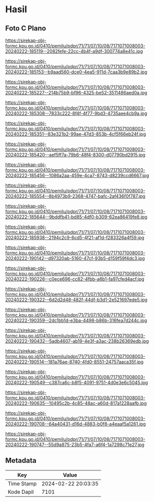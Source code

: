 # Hasil

## Foto C Plano

https://sirekap-obj-formc.kpu.go.id/0410/pemilu/pdpr/71/71/07/10/08/7171071008003-20240222-185119--2082fefe-22cc-4b4f-a9df-300774a8e41c.jpg

https://sirekap-obj-formc.kpu.go.id/0410/pemilu/pdpr/71/71/07/10/08/7171071008003-20240222-185153--b9aad560-dce0-4ea5-911d-7caa3b9e89b2.jpg

https://sirekap-obj-formc.kpu.go.id/0410/pemilu/pdpr/71/71/07/10/08/7171071008003-20240222-185227--214b75b9-bf96-4325-be52-3511486aed0a.jpg

https://sirekap-obj-formc.kpu.go.id/0410/pemilu/pdpr/71/71/07/10/08/7171071008003-20240222-185308--7833c222-8f4f-4f77-9bd3-4735aee4cb9a.jpg

https://sirekap-obj-formc.kpu.go.id/0410/pemilu/pdpr/71/71/07/10/08/7171071008003-20240222-185351--83e321b2-99ae-47d3-853b-4cf5f66eb24f.jpg

https://sirekap-obj-formc.kpu.go.id/0410/pemilu/pdpr/71/71/07/10/08/7171071008003-20240222-185420--aef5ff7a-79b6-48f4-8300-d07790bd2915.jpg

https://sirekap-obj-formc.kpu.go.id/0410/pemilu/pdpr/71/71/07/10/08/7171071008003-20240222-185456--1086a2aa-459e-4ca7-8743-d8239ccd6667.jpg

https://sirekap-obj-formc.kpu.go.id/0410/pemilu/pdpr/71/71/07/10/08/7171071008003-20240222-185554--8b4973b9-2368-4747-bafc-2af436f0f787.jpg

https://sirekap-obj-formc.kpu.go.id/0410/pemilu/pdpr/71/71/07/10/08/7171071008003-20240222-185644--9bddfb41-bd85-4df0-b309-62ea86419fe8.jpg

https://sirekap-obj-formc.kpu.go.id/0410/pemilu/pdpr/71/71/07/10/08/7171071008003-20240222-185938--2194c2c9-6cd5-4f21-af1d-f283326a4f59.jpg

https://sirekap-obj-formc.kpu.go.id/0410/pemilu/pdpr/71/71/07/10/08/7171071008003-20240222-190142--d97320ab-5160-47cf-93b5-d159f59f4dc3.jpg

https://sirekap-obj-formc.kpu.go.id/0410/pemilu/pdpr/71/71/07/10/08/7171071008003-20240222-190226--c0ece696-cc82-4fbb-a6b1-fa97cfed4acf.jpg

https://sirekap-obj-formc.kpu.go.id/0410/pemilu/pdpr/71/71/07/10/08/7171071008003-20240222-190322--6d2d2d48-482f-44df-b3d1-2e521697ede5.jpg

https://sirekap-obj-formc.kpu.go.id/0410/pemilu/pdpr/71/71/07/10/08/7171071008003-20240222-190359--2dc1bb1d-e3ba-4498-b86b-316fea7d244c.jpg

https://sirekap-obj-formc.kpu.go.id/0410/pemilu/pdpr/71/71/07/10/08/7171071008003-20240222-190432--5adb4607-ab19-4e3f-a3ac-238b26369edb.jpg

https://sirekap-obj-formc.kpu.go.id/0410/pemilu/pdpr/71/71/07/10/08/7171071008003-20240222-190514--181a76ae-8740-4fd0-8551-24757aaca35f.jpg

https://sirekap-obj-formc.kpu.go.id/0410/pemilu/pdpr/71/71/07/10/08/7171071008003-20240222-190549--c387ca6c-b8f5-4091-9751-4d0e3e6c5045.jpg

https://sirekap-obj-formc.kpu.go.id/0410/pemilu/pdpr/71/71/07/10/08/7171071008003-20240222-190635--10495c2b-4c85-48ac-a60d-817a1228aafb.jpg

https://sirekap-obj-formc.kpu.go.id/0410/pemilu/pdpr/71/71/07/10/08/7171071008003-20240222-190708--64a40431-d16d-4883-b0f8-a4eaaf5a1261.jpg

https://sirekap-obj-formc.kpu.go.id/0410/pemilu/pdpr/71/71/07/10/08/7171071008003-20240222-190747--55d9a875-23b5-4fa7-a6f4-1a7298c71e27.jpg


## Metadata

| Key        | Value               |
| ---------- | ------------------- |
| Time Stamp | 2024-02-22 20:03:35 |
| Kode Dapil | 7101                |



